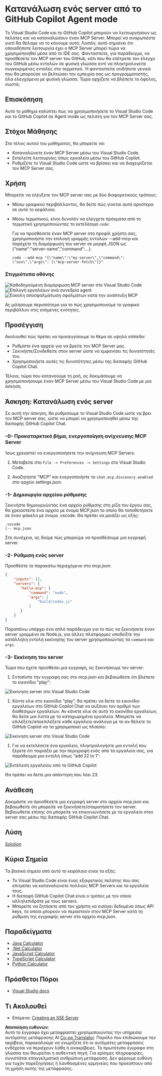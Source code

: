 <!--
CO_OP_TRANSLATOR_METADATA:
{
  "original_hash": "8ea28e5e566edd5969337fd0b191ba3f",
  "translation_date": "2025-07-17T05:49:21+00:00",
  "source_file": "03-GettingStarted/04-vscode/README.md",
  "language_code": "el"
}
-->
# Κατανάλωση ενός server από το GitHub Copilot Agent mode

Το Visual Studio Code και το GitHub Copilot μπορούν να λειτουργήσουν ως πελάτες και να καταναλώσουν έναν MCP Server. Μπορεί να αναρωτιέστε γιατί θα θέλαμε να το κάνουμε αυτό; Λοιπόν, αυτό σημαίνει ότι οποιαδήποτε λειτουργία έχει ο MCP Server μπορεί τώρα να χρησιμοποιηθεί μέσα από το IDE σας. Φανταστείτε, για παράδειγμα, να προσθέσετε τον MCP server του GitHub, κάτι που θα επέτρεπε τον έλεγχο του GitHub μέσω εντολών σε φυσική γλώσσα αντί να πληκτρολογείτε συγκεκριμένες εντολές στο τερματικό. Ή φανταστείτε οτιδήποτε γενικά που θα μπορούσε να βελτιώσει την εμπειρία σας ως προγραμματιστής, όλα ελεγχόμενα με φυσική γλώσσα. Τώρα αρχίζετε να βλέπετε το όφελος, σωστά;

## Επισκόπηση

Αυτό το μάθημα καλύπτει πώς να χρησιμοποιήσετε το Visual Studio Code και το GitHub Copilot σε Agent mode ως πελάτη για τον MCP Server σας.

## Στόχοι Μάθησης

Στο τέλος αυτού του μαθήματος, θα μπορείτε να:

- Καταναλώνετε έναν MCP Server μέσω του Visual Studio Code.
- Εκτελείτε λειτουργίες όπως εργαλεία μέσω του GitHub Copilot.
- Ρυθμίζετε το Visual Studio Code ώστε να βρίσκει και να διαχειρίζεται τον MCP Server σας.

## Χρήση

Μπορείτε να ελέγξετε τον MCP server σας με δύο διαφορετικούς τρόπους:

- Μέσω γραφικού περιβάλλοντος, θα δείτε πώς γίνεται αυτό αργότερα σε αυτό το κεφάλαιο.
- Μέσω τερματικού, είναι δυνατόν να ελέγχετε πράγματα από το τερματικό χρησιμοποιώντας το εκτελέσιμο `code`:

  Για να προσθέσετε έναν MCP server στο προφίλ χρήστη σας, χρησιμοποιήστε την επιλογή γραμμής εντολών --add-mcp και παρέχετε τη διαμόρφωση του server σε μορφή JSON ως {\"name\":\"server-name\",\"command\":...}.

  ```
  code --add-mcp "{\"name\":\"my-server\",\"command\": \"uvx\",\"args\": [\"mcp-server-fetch\"]}"
  ```

### Στιγμιότυπα οθόνης

![Καθοδηγούμενη διαμόρφωση MCP server στο Visual Studio Code](../../../../translated_images/chat-mode-agent.729a22473f822216dd1e723aaee1f7d4a2ede571ee0948037a2d9357a63b9d0b.el.png)  
![Επιλογή εργαλείων ανά συνεδρία agent](../../../../translated_images/agent-mode-select-tools.522c7ba5df0848f8f0d1e439c2e96159431bc620cb39ccf3f5dc611412fd0006.el.png)  
![Εύκολη αποσφαλμάτωση σφαλμάτων κατά την ανάπτυξη MCP](../../../../translated_images/mcp-list-servers.fce89eefe3f30032bed8952e110ab9d82fadf043fcfa071f7d40cf93fb1ea9e9.el.png)

Ας μιλήσουμε περισσότερο για το πώς χρησιμοποιούμε το γραφικό περιβάλλον στις επόμενες ενότητες.

## Προσέγγιση

Ακολουθεί πώς πρέπει να προσεγγίσουμε το θέμα σε υψηλό επίπεδο:

- Ρυθμίστε ένα αρχείο για να βρείτε τον MCP Server μας.
- Ξεκινήστε/Συνδεθείτε στον server ώστε να εμφανίσει τις δυνατότητές του.
- Χρησιμοποιήστε αυτές τις δυνατότητες μέσω της διεπαφής GitHub Copilot Chat.

Τέλεια, τώρα που κατανοούμε τη ροή, ας δοκιμάσουμε να χρησιμοποιήσουμε έναν MCP Server μέσω του Visual Studio Code με μια άσκηση.

## Άσκηση: Κατανάλωση ενός server

Σε αυτή την άσκηση, θα ρυθμίσουμε το Visual Studio Code ώστε να βρει τον MCP server σας, ώστε να μπορεί να χρησιμοποιηθεί μέσω της διεπαφής GitHub Copilot Chat.

### -0- Προκαταρκτικό βήμα, ενεργοποίηση ανίχνευσης MCP Server

Ίσως χρειαστεί να ενεργοποιήσετε την ανίχνευση MCP Servers.

1. Μεταβείτε στο `File -> Preferences -> Settings` στο Visual Studio Code.

1. Αναζητήστε "MCP" και ενεργοποιήστε το `chat.mcp.discovery.enabled` στο αρχείο settings.json.

### -1- Δημιουργία αρχείου ρύθμισης

Ξεκινήστε δημιουργώντας ένα αρχείο ρύθμισης στη ρίζα του έργου σας, θα χρειαστείτε ένα αρχείο με όνομα MCP.json το οποίο θα τοποθετήσετε σε έναν φάκελο με όνομα .vscode. Θα πρέπει να μοιάζει ως εξής:

```text
.vscode
|-- mcp.json
```

Στη συνέχεια, ας δούμε πώς μπορούμε να προσθέσουμε μια εγγραφή server.

### -2- Ρύθμιση ενός server

Προσθέστε το παρακάτω περιεχόμενο στο *mcp.json*:

```json
{
    "inputs": [],
    "servers": {
       "hello-mcp": {
           "command": "node",
           "args": [
               "build/index.js"
           ]
       }
    }
}
```

Παραπάνω υπάρχει ένα απλό παράδειγμα για το πώς να ξεκινήσετε έναν server γραμμένο σε Node.js, για άλλες πλατφόρμες υποδείξτε την κατάλληλη εντολή εκκίνησης του server χρησιμοποιώντας τα `command` και `args`.

### -3- Εκκίνηση του server

Τώρα που έχετε προσθέσει μια εγγραφή, ας ξεκινήσουμε τον server:

1. Εντοπίστε την εγγραφή σας στο *mcp.json* και βεβαιωθείτε ότι βλέπετε το εικονίδιο "play":

  ![Εκκίνηση server στο Visual Studio Code](../../../../translated_images/vscode-start-server.8e3c986612e3555de47e5b1e37b2f3020457eeb6a206568570fd74a17e3796ad.el.png)  

1. Κάντε κλικ στο εικονίδιο "play", θα πρέπει να δείτε το εικονίδιο εργαλείων στο GitHub Copilot Chat να αυξάνει τον αριθμό των διαθέσιμων εργαλείων. Αν κάνετε κλικ σε αυτό το εικονίδιο εργαλείων, θα δείτε μια λίστα με τα καταχωρημένα εργαλεία. Μπορείτε να επιλέξετε/αποεπιλέξετε κάθε εργαλείο ανάλογα με το αν θέλετε το GitHub Copilot να τα χρησιμοποιεί ως πλαίσιο:

  ![Εκκίνηση server στο Visual Studio Code](../../../../translated_images/vscode-tool.0b3bbea2fb7d8c26ddf573cad15ef654e55302a323267d8ee6bd742fe7df7fed.el.png)

1. Για να εκτελέσετε ένα εργαλείο, πληκτρολογήστε μια εντολή που ξέρετε ότι ταιριάζει με την περιγραφή ενός από τα εργαλεία σας, για παράδειγμα μια εντολή όπως "add 22 to 1":

  ![Εκτέλεση εργαλείου από το GitHub Copilot](../../../../translated_images/vscode-agent.d5a0e0b897331060518fe3f13907677ef52b879db98c64d68a38338608f3751e.el.png)

  Θα πρέπει να δείτε μια απάντηση που λέει 23.

## Ανάθεση

Δοκιμάστε να προσθέσετε μια εγγραφή server στο αρχείο *mcp.json* και βεβαιωθείτε ότι μπορείτε να ξεκινήσετε/σταματήσετε τον server. Βεβαιωθείτε επίσης ότι μπορείτε να επικοινωνήσετε με τα εργαλεία στον server σας μέσω της διεπαφής GitHub Copilot Chat.

## Λύση

[Solution](./solution/README.md)

## Κύρια Σημεία

Τα βασικά σημεία από αυτό το κεφάλαιο είναι τα εξής:

- Το Visual Studio Code είναι ένας εξαιρετικός πελάτης που σας επιτρέπει να καταναλώνετε πολλούς MCP Servers και τα εργαλεία τους.
- Η διεπαφή GitHub Copilot Chat είναι ο τρόπος με τον οποίο αλληλεπιδράτε με τους servers.
- Μπορείτε να ζητήσετε από τον χρήστη να εισάγει δεδομένα όπως API keys, τα οποία μπορούν να περαστούν στον MCP Server κατά τη ρύθμιση της εγγραφής server στο αρχείο *mcp.json*.

## Παραδείγματα

- [Java Calculator](../samples/java/calculator/README.md)  
- [.Net Calculator](../../../../03-GettingStarted/samples/csharp)  
- [JavaScript Calculator](../samples/javascript/README.md)  
- [TypeScript Calculator](../samples/typescript/README.md)  
- [Python Calculator](../../../../03-GettingStarted/samples/python)

## Πρόσθετοι Πόροι

- [Visual Studio docs](https://code.visualstudio.com/docs/copilot/chat/mcp-servers)

## Τι Ακολουθεί

- Επόμενο: [Creating an SSE Server](../05-sse-server/README.md)

**Αποποίηση ευθυνών**:  
Αυτό το έγγραφο έχει μεταφραστεί χρησιμοποιώντας την υπηρεσία αυτόματης μετάφρασης AI [Co-op Translator](https://github.com/Azure/co-op-translator). Παρόλο που επιδιώκουμε την ακρίβεια, παρακαλούμε να γνωρίζετε ότι οι αυτόματες μεταφράσεις ενδέχεται να περιέχουν λάθη ή ανακρίβειες. Το πρωτότυπο έγγραφο στη γλώσσα του θεωρείται η αυθεντική πηγή. Για κρίσιμες πληροφορίες, συνιστάται επαγγελματική ανθρώπινη μετάφραση. Δεν φέρουμε ευθύνη για τυχόν παρεξηγήσεις ή λανθασμένες ερμηνείες που προκύπτουν από τη χρήση αυτής της μετάφρασης.